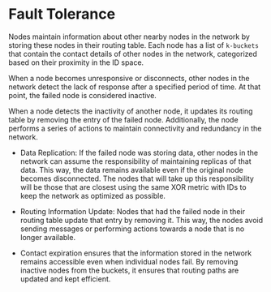 # Fault Tolerance

Nodes maintain information about other nearby nodes in the network by storing these nodes in their routing table. Each node has a list of `k-buckets` that contain the contact details of other nodes in the network, categorized based on their proximity in the ID space.

When a node becomes unresponsive or disconnects, other nodes in the network detect the lack of response after a specified period of time. At that point, the failed node is considered inactive.

When a node detects the inactivity of another node, it updates its routing table by removing the entry of the failed node. Additionally, the node performs a series of actions to maintain connectivity and redundancy in the network.

- Data Replication: If the failed node was storing data, other nodes in the network can assume the responsibility of maintaining replicas of that data. This way, the data remains available even if the original node becomes disconnected. The nodes that will take up this responsibility will be those that are closest using the same XOR metric with IDs to keep the network as optimized as possible.

- Routing Information Update: Nodes that had the failed node in their routing table update that entry by removing it. This way, the nodes avoid sending messages or performing actions towards a node that is no longer available.

- Contact expiration ensures that the information stored in the network remains accessible even when individual nodes fail. By removing inactive nodes from the buckets, it ensures that routing paths are updated and kept efficient.
